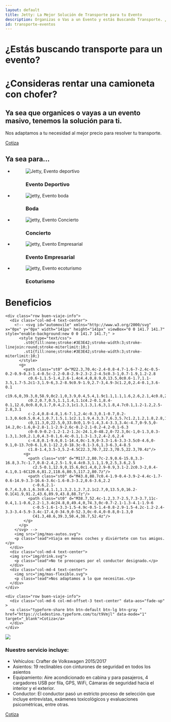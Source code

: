 ```yaml
---
layout: default
title: Jetty: La Mejor Solución de Transporte para tu Evento
description: Organizas o Vas a un Evento y estás Buscando Transporte. ¿Consideras Rentar una Camioneta con Chofer? Nos Adaptamos a tu Necesidad al Mejor Precio.
id: transporte-eventos
---
```


<div class="header-eventos">
  <div class="container header-content-organizaciones">
    <div class="row">
      <div class="col-md-12 text-center">
        <h1>¿Estás buscando transporte para un evento?</h1>
        <h1>¿Consideras rentar una camioneta con chofer?</h1>
      </div>
      <div class="col-md-8 col-md-offset-2 text-center">
        <h2>Ya sea que organices o vayas a un evento masivo, tenemos la solución para ti.</h2>
        <p class="lead">Nos adaptamos a tu necesidad al mejor precio para resolver tu transporte.</p>
        <a class="typeform-share btn btn-default btn-green" href="https://cledestino.typeform.com/to/t9Vmjl" data-mode="1" target="_blank">Cotiza</a>
        <script>(function(){var qs,js,q,s,d=document,gi=d.getElementById,ce=d.createElement,gt=d.getElementsByTagName,id='typef_orm_share',b='https://s3-eu-west-1.amazonaws.com/share.typeform.com/';if(!gi.call(d,id)){js=ce.call(d,'script');js.id=id;js.src=b+'share.js';q=gt.call(d,'script')[0];q.parentNode.insertBefore(js,q)}id=id+'_';if(!gi.call(d,id)){qs=ce.call(d,'link');qs.rel='stylesheet';qs.id=id;qs.href=b+'share-button.css';s=gt.call(d,'head')[0];s.appendChild(qs,s)}})()</script>
      </div>
    </div>
  </div>
</div>

<div class="container-fluid eventos-content backgreen-down">
  <div class="container eventos">
    <div class="row">
      <div class="col-md-12 text-center">
        <h2>Ya sea para...</h2>
      </div>
    </div>
    <div class="row">
      <div class="col-md-12 eventos">
        <ul>
          <li>
            <figure>
              <img src="img/evento-deportivo.jpg" alt="Jetty, Evento deportivo">
              <figcaption>
                <h3>Evento Deportivo</h3>
              </figcaption>
            </figure>
          </li>
          <li>
            <figure>
              <img src="img/evento-boda.jpg" alt="jetty, Evento boda">
              <figcaption>
                <h3>Boda</h3>
              </figcaption>
            </figure>
          </li>
          <li>
            <figure>
              <img src="img/evento-concierto.jpg" alt="jetty, Evento Concierto">
              <figcaption>
                <h3>Concierto</h3>
              </figcaption>
            </figure>
          </li>
          <li>
            <figure>
              <img src="img/evento-empresarial.jpg" alt="jetty, Evento Empresarial">
              <figcaption>
                <h3>Evento Empresarial</h3>
              </figcaption>
            </figure>
          </li>
          <li>
            <figure>
              <img src="img/evento-ecoturismo.jpg" alt="jetty, Evento ecoturismo">
              <figcaption>
                <h3>Ecoturismo</h3>
              </figcaption>
            </figure>
          </li>
        </ul>
      </div>
    </div>
  </div>
</div>


<div class="container-fluid content-buen-viaje">
  <div class="container buen-viaje">
    <div class="row">
      <div class="col-md-12 text-center" data-aos="fade-up">
        <h1>Beneficios</h1>
      </div>
    </div>

    <div class="row buen-viaje-info">
      <div class="col-md-4 text-center">
        <!-- <svg id="automovile" xmlns="http://www.w3.org/2000/svg" x="0px" y="0px" width="141px" height="141px" viewBox="0 0 141.7 141.7" style="enable-background:new 0 0 141.7 141.7;" >
          <style type="text/css">
            .st0{fill:none;stroke:#3E3E42;stroke-width:3;stroke-linejoin:round;stroke-miterlimit:10;}
            .st1{fill:none;stroke:#3E3E42;stroke-width:3;stroke-miterlimit:10;}
          </style>
          <g>
            <path class="st0" d="M22.3,70.4c-2.4-0.8-4.7-1.6-7-2.4c-0.5-0.2-0.9-0.3-1.4-0.5c-2.2-0.8-2.9-2.3-2.2-4.5c0.3-1,0.7-1.9,1.2-2.8
              c0.6-1,1.5-1.4,2.6-1.4c4.4,0,8.9,0,13.5,0c0.6-1.7,1.1-3.5,1.7-5.2c1-3,1.9-6,3.2-8.9c0.9-1.9,2.7-3,4.9-3c1.2,0,2.4-0.1,3.6-0.1
              c19.6,0,39.3,0,58.9,0c2.1,0,3.9,0.4,5.4,1.9c1.1,1.1,1.6,2.6,2.1,4c0.8,2.3,1.5,4.7,2.3,7.1c0.3,1.1,0.6,2.1,1,3.2
              c0.2,0.7,0.5,1.1,1.4,1.1c4.2-0.1,8.4-0.1,12.6,0c0.8,0,1.7,0.4,2.3,1c1.3,1.3,1.6,3,1.8,4.7c0.1,1.2-1.2,2.5-2.8,3.1
              c-2.4,0.8-4.8,1.6-7.1,2.4c-0.3,0.1-0.7,0.2-1.3,0.6c0.5,0.4,1,0.7,1.5,1.1c2.1,1.9,4.3,3.7,6.3,5.7c1.2,1.2,1.8,2.8,1.8,4.6
              c0,11.3,0,22.5,0,33.8c0,1.9-1.4,3.4-3.3,3.4c-4.7,0-9.5,0-14.2,0c-1.6,0-2.8-1.1-2.9-2.6c-0.2-2.1-0.2-4.2-0.1-6.3
              c0-0.9-0.2-1.2-1.2-1.2c-24.1,0-48.2,0-72.3,0c-1,0-1.3,0.3-1.3,1.3c0,2.1,0,4.3-0.1,6.4c-0.1,1.3-1.3,2.4-2.6,2.4
              c-4.8,0.1-9.6,0.1-14.4,0c-1.9,0-3.3-1.6-3.3-3.5c0-4.6,0-9.1,0-13.7c0-6.1,0.1-12.2,0-18.3c-0.1-3.6,1.3-6.3,4-8.5
              c1.8-1.4,3.5-3,5.2-4.5C22.3,70.7,22.3,70.5,22.3,70.4z"/>
            <g>
              <path class="st0" d="M117.2,80.7c-2.9,0.6-15.8,3.3-16.8,3.7c-1.7,0.8-2.4,2.5-1.9,4.4c0.3,1.1,1.9,2.5,3.6,2.5
                c2.5-0.1,12.9,0,15.6,0c1.4,0,2.9-0.9,3.1-2.2c0.3-2,0.4-4.1,0.1-6C120.6,81.2,118.6,80.5,117.2,80.7z"/>
              <path class="st0" d="M43.8,88.7c0.4-1.9-0.4-3.9-2-4.4c-1.7-0.6-14.9-3.3-16.6-3.6c-1.6-0.3-3.2,0.6-3.6,2.2
                c-0.6,2.1-0.7,4.3,0.1,6.3c0.4,1.1,1.3,2.1,2.7,2.1c2.7,0,13.5,0,16.2-0.1C41.9,91.2,43.6,89.9,43.8,88.7z"/>
              <path class="st0" d="M38.7,52.4c-1.2,3.7-2.5,7.3-3.7,11c-0.4,1.1-0.6,2.2-1,3.4c24.8,0,49.4,0,74.3,0c-0.7-2.1-1.3-4.1-1.9-6
                c-0.5-1.6-1-3.3-1.5-4.9c-0.5-1.4-0.8-2.9-1.5-4.2c-1.2-2.4-3.3-3.4-5.9-3.4c-17.4,0-34.9,0-52.3,0c-0.4,0-0.8,0-1.3,0
                C41.3,48.6,39.3,50.4,38.7,52.4z"/>
            </g>
          </g>
        </svg> -->
        <img src="img/mas-autos.svg">
        <p class="lead">Viaja en menos coches y diviértete con tus amigos.</p>
      </div>
      <div class="col-md-4 text-center">
      <img src="img/drink.svg">
        <p class="lead">No te preocupes por el conductor designado.</p>
      </div>
      <div class="col-md-4 text-center">
        <img src="img/mas-flexible.svg">
        <p class="lead">Nos adaptamos a lo que necesitas.</p>
      </div>
    </div>

    <div class="row buen-viaje-info">
      <div class="col-md-6 col-md-offset-3 text-center" data-aos="fade-up" >
      <a class="typeform-share btn btn-default btn-lg btn-gray " href="https://cledestino.typeform.com/to/t9Vmjl" data-mode="1" target="_blank">Cotiza</a>
      </div>
    </div>

  </div>
</div>

<div class="clearfix"></div>

<div class="space-greenUp">
  <img src="img/back-green-up.png">
</div>

<div class="container eventos-servicios">
  <div class="row">
    <div class="col-md-8 col-md-offset-2">
      <h3 class="text-center">Nuestro servicio incluye:</h3>
      <ul class="lead">
        <li>Vehículos: Crafter de Volkswagen 2015/2017</li>
        <li>Asientos: 19 reclinables con cinturones de seguridad en todos los asientos</li>
        <li>Equipamiento: Aire acondicionado en cabina y para pasajeros, 4 cargadores USB por fila, GPS, WiFi, Cámaras de seguridad hacia el interior y el exterior.</li>
        <li>Conductor: El conductor pasó un estricto proceso de selección que incluye entrevistas, exámenes toxicológicos y evaluaciones psicométricas, entre otras.</li>
      </ul>
    </div>
    <div class="col-md-8 col-md-offset-2 text-center">
      <a class="typeform-share btn btn-default btn-green" href="https://cledestino.typeform.com/to/t9Vmjl" data-mode="1" target="_blank">Cotiza</a>
    </div>
  </div>
</div>